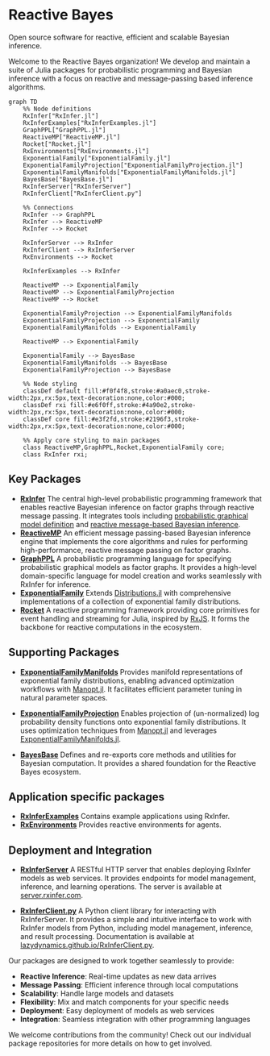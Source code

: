 # Reactive Bayes

Open source software for reactive, efficient and scalable Bayesian inference.

Welcome to the Reactive Bayes organization! We develop and maintain a suite of Julia packages for probabilistic programming and Bayesian inference with a focus on reactive and message-passing based inference algorithms.

```mermaid 
graph TD
    %% Node definitions
    RxInfer["RxInfer.jl"]
    RxInferExamples["RxInferExamples.jl"]
    GraphPPL["GraphPPL.jl"]
    ReactiveMP["ReactiveMP.jl"]
    Rocket["Rocket.jl"]
    RxEnvironments["RxEnvironments.jl"]
    ExponentialFamily["ExponentialFamily.jl"]
    ExponentialFamilyProjection["ExponentialFamilyProjection.jl"]
    ExponentialFamilyManifolds["ExponentialFamilyManifolds.jl"]
    BayesBase["BayesBase.jl"]
    RxInferServer["RxInferServer"]
    RxInferClient["RxInferClient.py"]

    %% Connections
    RxInfer --> GraphPPL
    RxInfer --> ReactiveMP
    RxInfer --> Rocket

    RxInferServer --> RxInfer
    RxInferClient --> RxInferServer
    RxEnvironments --> Rocket

    RxInferExamples --> RxInfer
    
    ReactiveMP --> ExponentialFamily
    ReactiveMP --> ExponentialFamilyProjection
    ReactiveMP --> Rocket
    
    ExponentialFamilyProjection --> ExponentialFamilyManifolds
    ExponentialFamilyProjection --> ExponentialFamily
    ExponentialFamilyManifolds --> ExponentialFamily
    
    ReactiveMP --> ExponentialFamily
    
    ExponentialFamily --> BayesBase
    ExponentialFamilyManifolds --> BayesBase
    ExponentialFamilyProjection --> BayesBase

    %% Node styling
    classDef default fill:#f0f4f8,stroke:#a0aec0,stroke-width:2px,rx:5px,text-decoration:none,color:#000;
    classDef rxi fill:#e6f0ff,stroke:#4a90e2,stroke-width:2px,rx:5px,text-decoration:none,color:#000;
    classDef core fill:#e3f2fd,stroke:#2196f3,stroke-width:2px,rx:5px,text-decoration:none,color:#000;
    
    %% Apply core styling to main packages
    class ReactiveMP,GraphPPL,Rocket,ExponentialFamily core;
    class RxInfer rxi;
```

## Key Packages

- **[RxInfer](https://github.com/ReactiveBayes/RxInfer.jl)**
The central high-level probabilistic programming framework that enables reactive Bayesian inference on factor graphs through reactive message passing. It integrates tools including [probabilistic graphical model definition](https://github.com/ReactiveBayes/GraphPPL.jl) and [reactive message-based Bayesian inference](https://github.com/ReactiveBayes/ReactiveMP.jl).
- **[ReactiveMP](https://github.com/ReactiveBayes/ReactiveMP.jl)**
An efficient message passing-based Bayesian inference engine that implements the core algorithms and rules for performing high-performance, reactive message passing on factor graphs.
- **[GraphPPL](https://github.com/ReactiveBayes/GraphPPL.jl)**
A probabilistic programming language for specifying probabilistic graphical models as factor graphs. It provides a high-level domain-specific language for model creation and works seamlessly with RxInfer for inference.
- **[ExponentialFamily](https://github.com/ReactiveBayes/ExponentialFamily.jl)**
Extends [Distributions.jl](https://github.com/JuliaStats/Distributions.jl) with comprehensive implementations of a collection of exponential family distributions.
- **[Rocket](https://github.com/ReactiveBayes/Rocket.jl)**
A reactive programming framework providing core primitives for event handling and streaming for Julia, inspired by [RxJS](https://github.com/ReactiveX/rxjs). It forms the backbone for reactive computations in the ecosystem.

## Supporting Packages

- **[ExponentialFamilyManifolds](https://github.com/ReactiveBayes/ExponentialFamilyManifolds.jl)**
Provides manifold representations of exponential family distributions, enabling advanced optimization workflows with [Manopt.jl](https://github.com/JuliaManifolds/Manopt.jl). It facilitates efficient parameter tuning in natural parameter spaces.

- **[ExponentialFamilyProjection](https://github.com/ReactiveBayes/ExponentialFamilyProjection.jl)**
Enables projection of (un-normalized) log probability density functions onto exponential family distributions. It uses optimization techniques from [Manopt.jl](https://github.com/JuliaManifolds/Manopt.jl) and leverages [ExponentialFamilyManifolds.jl](https://github.com/ReactiveBayes/ExponentialFamilyManifolds.jl).

- **[BayesBase](https://github.com/ReactiveBayes/BayesBase.jl)**
Defines and re-exports core methods and utilities for Bayesian computation. It provides a shared foundation for the Reactive Bayes ecosystem.

## Application specific packages

- **[RxInferExamples](https://github.com/ReactiveBayes/RxInferExamples.jl)**
Contains example applications using RxInfer.
- **[RxEnvironments](https://github.com/ReactiveBayes/RxEnvironments.jl)**
Provides reactive environments for agents.

## Deployment and Integration

- **[RxInferServer](https://github.com/lazydynamics/RxInferServer)**
A RESTful HTTP server that enables deploying RxInfer models as web services. It provides endpoints for model management, inference, and learning operations. The server is available at [server.rxinfer.com](https://server.rxinfer.com/).

- **[RxInferClient.py](https://github.com/lazydynamics/RxInferClient.py)**
A Python client library for interacting with RxInferServer. It provides a simple and intuitive interface to work with RxInfer models from Python, including model management, inference, and result processing. Documentation is available at [lazydynamics.github.io/RxInferClient.py](https://lazydynamics.github.io/RxInferClient.py/).

Our packages are designed to work together seamlessly to provide:

- **Reactive Inference**: Real-time updates as new data arrives
- **Message Passing**: Efficient inference through local computations
- **Scalability**: Handle large models and datasets
- **Flexibility**: Mix and match components for your specific needs
- **Deployment**: Easy deployment of models as web services
- **Integration**: Seamless integration with other programming languages

We welcome contributions from the community! Check out our individual package repositories for more details on how to get involved.
